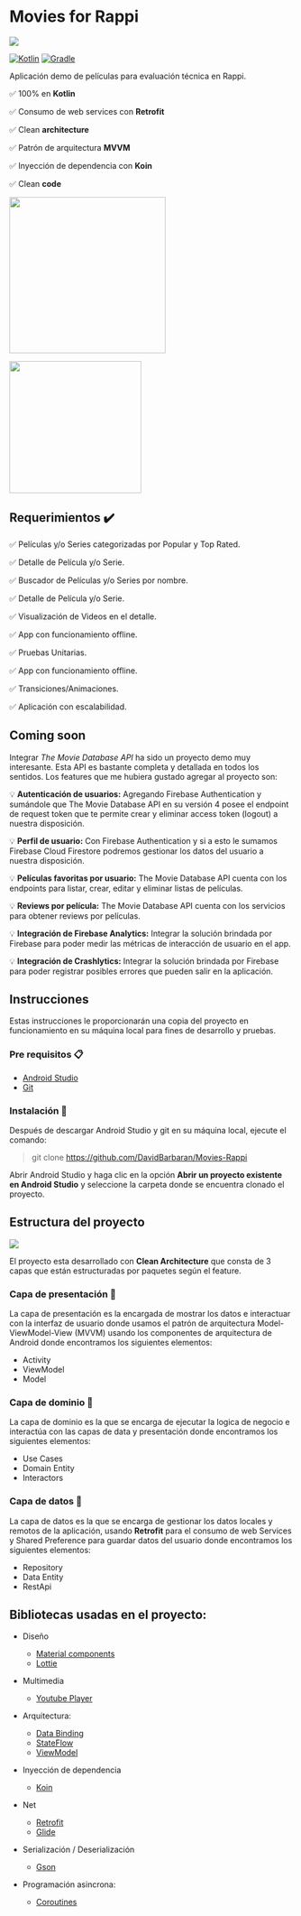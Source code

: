 # Movies for Rappi

![](https://i.imgur.com/EzfsDUj.png)

[![Kotlin](https://img.shields.io/badge/kotlin-1.4.21-blue.svg)](http://kotlinlang.org) [![Gradle](https://img.shields.io/badge/gradle-6.1.1-%2366DCB8.svg)](https://developer.android.com/studio/releases/gradle-plugin)

Aplicación demo de películas para evaluación técnica en Rappi.

:white_check_mark: 100% en **Kotlin**

:white_check_mark: Consumo de web services con **Retrofit**

:white_check_mark: Clean **architecture**

:white_check_mark: Patrón de arquitectura **MVVM**

:white_check_mark: Inyección de dependencia con **Koin**

:white_check_mark: Clean **code**


<a href="https://youtu.be/u9X_9_HOmfs"><img src="https://i.imgur.com/6kifBl4.png" width="277"/></a>

<a href="https://firebasestorage.googleapis.com/v0/b/davidbarbarandev.appspot.com/o/MoviesforRappi.apk?alt=media&token=2422ff8e-1252-4bce-982b-29eb3da22b49"><img src="https://i.imgur.com/jMDgwCn.png" width="234"/></a>

## Requerimientos ✔️

:white_check_mark: Películas y/o Series categorizadas por Popular y Top Rated.

:white_check_mark: Detalle de Película y/o Serie.

:white_check_mark: Buscador de Películas y/o Series por nombre.

:white_check_mark: Detalle de Película y/o Serie.

:white_check_mark: Visualización de Videos en el detalle.

:white_check_mark: App con funcionamiento offline.

:white_check_mark: Pruebas Unitarias.

:white_check_mark: App con funcionamiento offline.

:white_check_mark: Transiciones/Animaciones.

:white_check_mark: Aplicación con escalabilidad.

## Coming soon

Integrar *The Movie Database API* ha sido un proyecto demo muy interesante. Esta API es bastante completa y detallada en todos los sentidos. Los features que me hubiera gustado agregar al proyecto son:

💡 **Autenticación de usuarios:** Agregando Firebase Authentication  y sumándole que The Movie Database API en su versión 4 posee el endpoint de request token que te permite crear y eliminar access token (logout) a nuestra disposición.

💡 **Perfil de usuario:** Con Firebase Authentication y si a esto le sumamos Firebase Cloud Firestore podremos gestionar los datos del usuario a nuestra disposición.

💡 **Películas favoritas por usuario:** The Movie Database API cuenta con los endpoints para listar, crear, editar y eliminar listas de películas.

💡 **Reviews por película:** The Movie Database API cuenta con los servicios para obtener reviews por películas.

💡 **Integración de Firebase Analytics:** Integrar la solución brindada por Firebase para poder medir las métricas de interacción de usuario en el app.

💡 **Integración de Crashlytics:** Integrar la solución brindada por Firebase para poder registrar posibles errores que pueden salir en la aplicación.

## Instrucciones

Estas instrucciones le proporcionarán una copia del proyecto en funcionamiento en su máquina local para fines de desarrollo y pruebas.

### Pre requisitos 📋
- [Android Studio](https://developer.android.com/studio/)
- [Git](https://git-scm.com/downloads)

### Instalación 🔧
Después de descargar Android Studio y git en su máquina local, ejecute el comando:

> git clone https://github.com/DavidBarbaran/Movies-Rappi

Abrir Android Studio y haga clic en la opción **Abrir un proyecto existente en Android Studio** y seleccione la carpeta donde se encuentra clonado el proyecto.

## Estructura del proyecto

![](https://i.imgur.com/WQSNeZ0.png)

El proyecto esta desarrollado con **Clean Architecture** que consta de 3 capas que están estructuradas por paquetes según el feature.

### Capa de presentación :iphone:
La capa de presentación es la encargada de mostrar los datos e interactuar con la interfaz de usuario donde usamos el patrón de arquitectura Model-ViewModel-View (MVVM) usando los componentes de arquitectura de Android donde encontramos los siguientes elementos:

- Activity
- ViewModel
- Model

### Capa de dominio :large_orange_diamond:
La capa de dominio es la que se encarga de ejecutar la logica de negocio e interactúa con las capas de data y presentación donde encontramos los siguientes elementos:

- Use Cases
- Domain Entity
- Interactors

### Capa de datos :open_file_folder:
La capa de datos es la que se encarga de gestionar los datos locales y remotos de la aplicación, usando **Retrofit** para el consumo de web Services y Shared Preference para guardar datos del usuario donde encontramos los siguientes elementos:

- Repository
- Data Entity
- RestApi

## Bibliotecas usadas en el proyecto:

- Diseño
	- [Material components](https://material.io/develop/android/docs/getting-started)
	- [Lottie](https://github.com/airbnb/lottie-android)

- Multimedia
	- [Youtube Player](https://developers.google.com/youtube/android/player)

- Arquitectura:
	- [Data Binding](https://developer.android.com/topic/libraries/data-binding)
	- [StateFlow](https://developer.android.com/kotlin/flow/stateflow-and-sharedflow)
	- [ViewModel](https://developer.android.com/topic/libraries/architecture/viewmodel)

- Inyección de dependencia
	- [Koin](https://github.com/InsertKoinIO/koin)

 - Net
	- [Retrofit](https://github.com/square/retrofit)
	- [Glide](https://github.com/bumptech/glide)

- Serialización / Deserialización
	- [Gson](https://github.com/google/gson)

- Programación asincrona:
	- [Coroutines](https://github.com/Kotlin/kotlinx.coroutines)